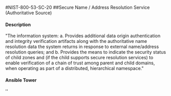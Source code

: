 #NIST-800-53-SC-20
##Secure Name / Address Resolution Service (Authoritative Source)
#### Description
"The information system:
  a.  Provides additional data origin authentication and integrity verification artifacts along with the authoritative name resolution data the system returns in response to external name/address resolution queries; and
  b.  Provides the means to indicate the security status of child zones and (if the child supports secure resolution services) to enable verification of a chain of trust among parent and child domains, when operating as part of a distributed, hierarchical namespace."
#### Ansible Tower
''

